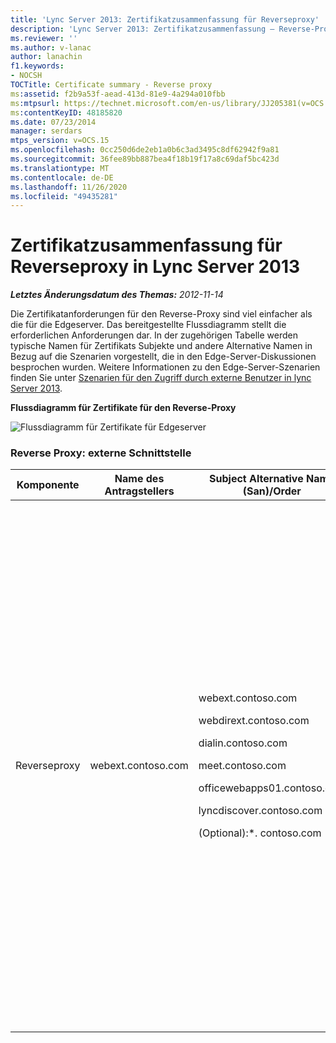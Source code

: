 ```yaml
---
title: 'Lync Server 2013: Zertifikatzusammenfassung für Reverseproxy'
description: 'Lync Server 2013: Zertifikatzusammenfassung – Reverse-Proxy.'
ms.reviewer: ''
ms.author: v-lanac
author: lanachin
f1.keywords:
- NOCSH
TOCTitle: Certificate summary - Reverse proxy
ms:assetid: f2b9a53f-aead-413d-81e9-4a294a010fbb
ms:mtpsurl: https://technet.microsoft.com/en-us/library/JJ205381(v=OCS.15)
ms:contentKeyID: 48185820
ms.date: 07/23/2014
manager: serdars
mtps_version: v=OCS.15
ms.openlocfilehash: 0cc250d6de2eb1a0b6c3ad3495c8df62942f9a81
ms.sourcegitcommit: 36fee89bb887bea4f18b19f17a8c69daf5bc423d
ms.translationtype: MT
ms.contentlocale: de-DE
ms.lasthandoff: 11/26/2020
ms.locfileid: "49435281"
---
```

# <a name="certificate-summary---reverse-proxy-in-lync-server-2013"></a>Zertifikatzusammenfassung für Reverseproxy in Lync Server 2013

<div data-xmlns="http://www.w3.org/1999/xhtml">

<div class="topic" data-xmlns="http://www.w3.org/1999/xhtml" data-msxsl="urn:schemas-microsoft-com:xslt" data-cs="https://msdn.microsoft.com/">

<div data-asp="https://msdn2.microsoft.com/asp">



</div>

<div id="mainSection">

<div id="mainBody">

<span> </span>

_**Letztes Änderungsdatum des Themas:** 2012-11-14_

Die Zertifikatanforderungen für den Reverse-Proxy sind viel einfacher als die für die Edgeserver. Das bereitgestellte Flussdiagramm stellt die erforderlichen Anforderungen dar. In der zugehörigen Tabelle werden typische Namen für Zertifikats Subjekte und andere Alternative Namen in Bezug auf die Szenarien vorgestellt, die in den Edge-Server-Diskussionen besprochen wurden. Weitere Informationen zu den Edge-Server-Szenarien finden Sie unter [Szenarien für den Zugriff durch externe Benutzer in lync Server 2013](lync-server-2013-scenarios-for-external-user-access.md).

**Flussdiagramm für Zertifikate für den Reverse-Proxy**

![Flussdiagramm für Zertifikate für Edgeserver](images/JJ205381.026045d7-1b4b-4651-b32f-2d43a7161198(OCS.15).jpg "Flussdiagramm für Zertifikate für Edgeserver")

### <a name="reverse-proxy-external-interface"></a>Reverse Proxy: externe Schnittstelle

<table>
<colgroup>
<col style="width: 25%" />
<col style="width: 25%" />
<col style="width: 25%" />
<col style="width: 25%" />
</colgroup>
<thead>
<tr class="header">
<th>Komponente</th>
<th>Name des Antragstellers</th>
<th>Subject Alternative Name (San)/Order</th>
<th>Kommentare</th>
</tr>
</thead>
<tbody>
<tr class="odd">
<td><p>Reverseproxy</p></td>
<td><p>webext.contoso.com</p></td>
<td><p>webext.contoso.com</p>
<p>webdirext.contoso.com</p>
<p>dialin.contoso.com</p>
<p>meet.contoso.com</p>
<p>officewebapps01.contoso.com</p>
<p>lyncdiscover.contoso.com</p>
<p>(Optional):*. contoso.com</p></td>
<td><p>Das Zertifikat muss von einer öffentlichen Zertifizierungsstelle und mit der Server-EKU ausgestellt werden. Zu den Diensten gehören der Adressbuchdienst, die Expansion der Verteilergruppe in Office Web Apps für Konferenzen und die Veröffentlichungsregeln für lync-IP-Geräte. Der Alternative Antragstellername umfasst:</p>
<ul>
<li><p>FQDN für externe Webdienste für Front-End-Server oder Front-End-Pool</p></li>
<li><p>FQDN des externen Webdiensts für Director oder Director-Pool</p></li>
<li><p>Einwahlkonferenzen</p></li>
<li><p>Veröffentlichungsregel für Online Besprechungen</p></li>
<li><p>Office Web Apps für Konferenzen</p></li>
<li><p>Lyncdiscover (AutoErmittlung)</p></li>
</ul>
<p>Der optionale Platzhalter ersetzt sowohl Meet als auch Dialin San</p></td>
</tr>
</tbody>
</table>


</div>

<span> </span>

</div>

</div>

</div>

